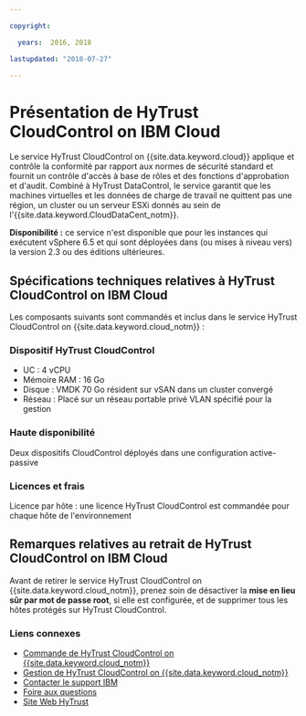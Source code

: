 ```yaml
---

copyright:

  years:  2016, 2018

lastupdated: "2018-07-27"

---
```


# Présentation de HyTrust CloudControl on IBM Cloud

Le service HyTrust CloudControl on {{site.data.keyword.cloud}} applique et contrôle la conformité par rapport aux normes de sécurité standard et fournit un contrôle d'accès à base de rôles et des fonctions d'approbation et d'audit. Combiné à HyTrust DataControl, le service garantit que les machines virtuelles et les données de charge de travail ne quittent pas une région, un cluster ou un serveur ESXi donnés au sein de l'{{site.data.keyword.CloudDataCent_notm}}.

**Disponibilité :** ce service n'est disponible que pour les instances qui exécutent vSphere 6.5 et qui sont déployées dans (ou mises à niveau vers) la version 2.3 ou des éditions ultérieures.

## Spécifications techniques relatives à HyTrust CloudControl on IBM Cloud

Les composants suivants sont commandés et inclus dans le service HyTrust CloudControl on {{site.data.keyword.cloud_notm}} :

### Dispositif HyTrust CloudControl

* UC : 4 vCPU
* Mémoire RAM : 16 Go
* Disque : VMDK 70 Go résident sur vSAN dans un cluster convergé
* Réseau : Placé sur un réseau portable privé VLAN spécifié pour la gestion

### Haute disponibilité

Deux dispositifs CloudControl déployés dans une configuration active-passive

### Licences et frais

Licence par hôte : une licence HyTrust CloudControl est commandée pour chaque hôte de l'environnement

## Remarques relatives au retrait de HyTrust CloudControl on IBM Cloud

Avant de retirer le service HyTrust CloudControl on {{site.data.keyword.cloud_notm}}, prenez soin de désactiver la **mise en lieu sûr par mot de passe root**, si elle est configurée, et de supprimer tous les hôtes protégés sur HyTrust CloudControl.

### Liens connexes

* [Commande de HyTrust CloudControl on {{site.data.keyword.cloud_notm}}](htcc_ordering.html)
* [Gestion de HyTrust CloudControl on {{site.data.keyword.cloud_notm}}](managinghtcc.html)
* [Contacter le support IBM](../vmonic/trbl_support.html)
* [Foire aux questions](../vmonic/faq.html)
* [Site Web HyTrust](https://www.hytrust.com/)
